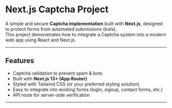 #  Next.js Captcha Project

A simple and secure **Captcha implementation** built with **Next.js**, designed to protect forms from automated submissions (bots).  
This project demonstrates how to integrate a Captcha system into a modern web app using React and Next.js.

---

##  Features
- Captcha validation to prevent spam & bots  
- Built with **Next.js 13+ (App Router)**  
- Styled with Tailwind CSS (or your preferred styling solution)  
- Easy to integrate into existing forms (login, signup, contact forms, etc.)  
- API route for server-side verification  

---
<!-- 
## Project Structure -->

